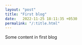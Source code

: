 ```yaml
---
layout: "post"
title: "First blog"
date:   2022-11-25 18:11:35 +0530
permalink: "/:title.html"
---
```


Some content in first blog